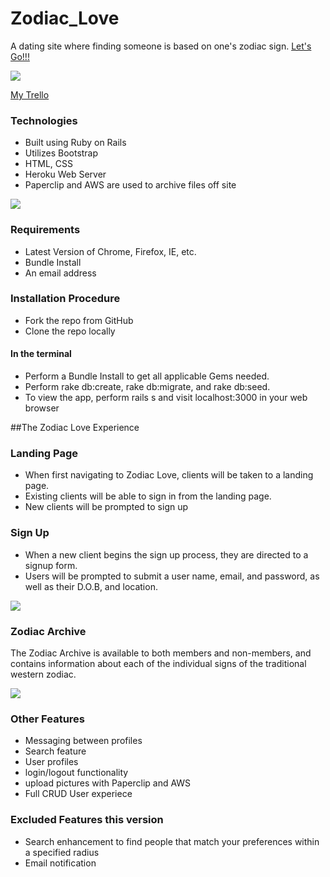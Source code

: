 # Zodiac_Love
A dating site where finding someone is based on one's zodiac sign.  <a href="http://zodiac-love-app.herokuapp.com" target="_blank">Let's Go!!!</a>

<a href="splash.png" target="_blank"><img src="splash.png"/></a>

<a href="https://trello.com/b/1Z1dSTcs/zodiac-love" target="_blank">My Trello</a>


### Technologies
+ Built using Ruby on Rails
+ Utilizes Bootstrap
+ HTML, CSS
+ Heroku Web Server
+ Paperclip and AWS are used to archive files off site

<a href="signtable.png" target="_blank"><img src="signtable.png"/></a>


### Requirements
+ Latest Version of Chrome, Firefox, IE, etc.
+ Bundle Install
+ An email address

### Installation Procedure
+ Fork the repo from GitHub
+ Clone the repo locally

#### In the terminal
+ Perform a Bundle Install to get all applicable Gems needed.
+ Perform rake db:create, rake db:migrate, and rake db:seed.
+ To view the app, perform rails s and visit localhost:3000 in your web browser

##The Zodiac Love Experience

### Landing Page
+ When first navigating to Zodiac Love, clients will be taken to a landing page.
+ Existing clients will be able to sign in from the landing page.
+ New clients will be prompted to sign up

### Sign Up
+ When a new client begins the sign up process, they are directed to a signup form.
+ Users will be prompted to submit a user name, email, and password, as well as their D.O.B, and location.

<a href="menu.png" target="_blank"><img src="menu.png"/></a>

### Zodiac Archive
The Zodiac Archive is available to both members and non-members, and contains information about each of the individual signs of the traditional western zodiac.

<a href="Dashboard.png" target="_blank"><img src="Dashboard.png"/></a>

### Other Features
+ Messaging between profiles
+ Search feature
+ User profiles
+ login/logout functionality
+ upload pictures with Paperclip and AWS
+ Full CRUD User experiece

### Excluded Features this version
+ Search enhancement to find people that match your preferences within a specified radius
+ Email notification
